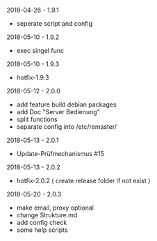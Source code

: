 2018-04-26 - 1.9.1
 * seperate script and config

2018-05-10 - 1.9.2
 * exec singel func

2018-05-10 - 1.9.3
 * hotfix-1.9.3

2018-05-12 - 2.0.0
 * add feature build debian packages
 * add Doc "Server Bedienung"
 * split functions
 * separate config into /etc/remaster/

2018-05-13 - 2.0.1
 * Update-Prüfmechanismus #15

2018-05-13 - 2.0.2
 * hotfix-2.0.2 ( create release folder if not exist )

2018-05-20 - 2.0.3
 * make email, proxy optional
 * change Strukture.md
 * add config check
 * some help scripts
